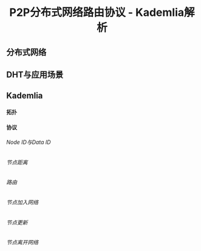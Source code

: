 # <center>P2P分布式网络路由协议 - Kademlia解析</center>

## 分布式网络

## DHT与应用场景

## Kademlia
#### 拓扑

#### 协议
###### Node ID与Data ID

###### 节点距离

###### 路由

###### 节点加入网络

###### 节点更新

###### 节点离开网络

